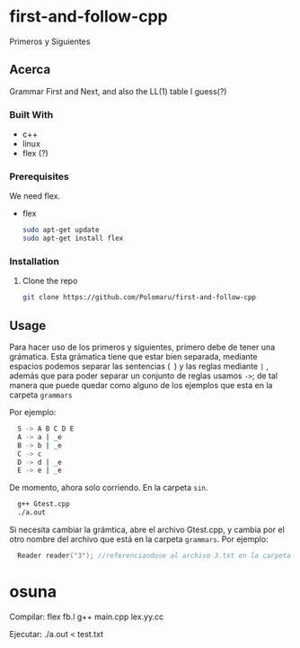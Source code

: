 # first-and-follow-cpp
Primeros y Siguientes 

## Acerca 

Grammar First and Next, and also the LL(1) table I guess(?)

### Built With

* c++
* linux
* flex (?)

### Prerequisites

We need flex.
* flex
  ```sh
  sudo apt-get update
  sudo apt-get install flex	
  ```

### Installation

1. Clone the repo
   ```sh
   git clone https://github.com/Polomaru/first-and-follow-cpp
   ```

## Usage

Para hacer uso de los primeros y siguientes, primero debe de tener una grámatica.
Esta grámatica tiene que estar bien separada, mediante espacios podemos separar las sentencias (` `) y las reglas mediante ` | ` , además que para poder separar un conjunto de reglas usamos ` -> `; de tal manera que puede quedar como alguno de los ejemplos que esta en la carpeta `grammars`

Por ejemplo:
```sh
  S -> A B C D E
  A -> a | _e
  B -> b | _e
  C -> c
  D -> d | _e
  E -> e | _e
```

De momento, ahora solo corriendo. En la carpeta `sin`.

```sh
  g++ Gtest.cpp
  ./a.out	
```

Si necesita cambiar la grámtica, abre el archivo Gtest.cpp, y cambia por el otro nombre del archivo que está en la carpeta `grammars`.
Por ejemplo:

```c++
  Reader reader("3"); //referenciandose al archivo 3.txt en la carpeta grammars.
```

# osuna
Compilar:
	flex fb.l
	g++ main.cpp lex.yy.cc

Ejecutar:
	./a.out < test.txt
